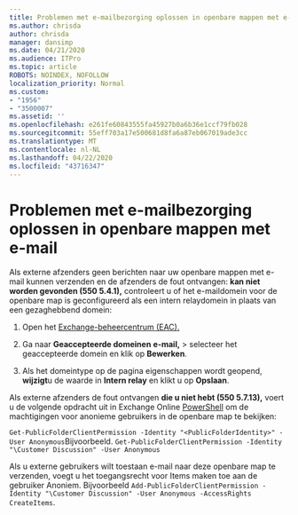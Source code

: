 ```yaml
---
title: Problemen met e-mailbezorging oplossen in openbare mappen met e-mail
ms.author: chrisda
author: chrisda
manager: dansimp
ms.date: 04/21/2020
ms.audience: ITPro
ms.topic: article
ROBOTS: NOINDEX, NOFOLLOW
localization_priority: Normal
ms.custom:
- "1956"
- "3500007"
ms.assetid: ''
ms.openlocfilehash: e261fe60843555fa45927b0a6b36e1ccf79fb028
ms.sourcegitcommit: 55eff703a17e500681d8fa6a87eb067019ade3cc
ms.translationtype: MT
ms.contentlocale: nl-NL
ms.lasthandoff: 04/22/2020
ms.locfileid: "43716347"
---
```

# <a name="fix-email-delivery-issues-to-mail-enabled-public-folders"></a>Problemen met e-mailbezorging oplossen in openbare mappen met e-mail

Als externe afzenders geen berichten naar uw openbare mappen met e-mail kunnen verzenden en de afzenders de fout ontvangen: **kan niet worden gevonden (550 5.4.1),** controleert u of het e-maildomein voor de openbare map is geconfigureerd als een intern relaydomein in plaats van een gezaghebbend domein:

1. Open het [Exchange-beheercentrum (EAC).](https://docs.microsoft.com/Exchange/exchange-admin-center)

2. Ga naar **Geaccepteerde domeinen** **e-mail,** \> selecteer het geaccepteerde domein en klik op **Bewerken**.

3. Als het domeintype op de pagina eigenschappen wordt geopend, **wijzigt**u de waarde in **Intern relay** en klikt u op **Opslaan**.

Als externe afzenders de fout ontvangen **die u niet hebt (550 5.7.13),** voert u de volgende opdracht uit in Exchange Online [PowerShell](https://docs.microsoft.com/powershell/exchange/exchange-online/connect-to-exchange-online-powershell/connect-to-exchange-online-powershell) om de machtigingen voor anonieme gebruikers in de openbare map te bekijken:

`Get-PublicFolderClientPermission -Identity "<PublicFolderIdentity>" -User Anonymous`Bijvoorbeeld. `Get-PublicFolderClientPermission -Identity "\Customer Discussion" -User Anonymous`

Als u externe gebruikers wilt toestaan e-mail naar deze openbare map te verzenden, voegt u het toegangsrecht voor Items maken toe aan de gebruiker Anoniem. Bijvoorbeeld `Add-PublicFolderClientPermission -Identity "\Customer Discussion" -User Anonymous -AccessRights CreateItems`.
